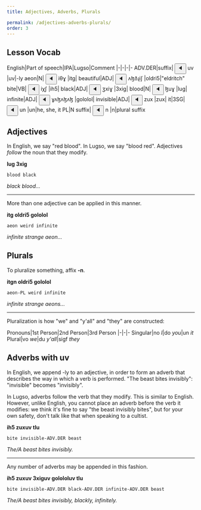 ```yaml
---
title: Adjectives, Adverbs, Plurals

permalink: /adjectives-adverbs-plurals/
order: 3
---
```


## Lesson Vocab

English|Part of speech|IPA|Lugso|Comment
|-|-|-|-
ADV.DER|suffix|<span class='spoken'> <button class='speak' type='button' data-ipa='uv'>🔈</button> <span class='ipa'>uv</span> </span>|uv|-ly
aeon|N|<span class='spoken'> <button class='speak' type='button' data-ipa='iθɣ'>🔈</button> <span class='ipa'>iθɣ</span> </span>|itg|
beautiful|ADJ|<span class='spoken'> <button class='speak' type='button' data-ipa='ʌɮðɻiʃ'>🔈</button> <span class='ipa'>ʌɮðɻiʃ</span> </span>|oldri5|"eldritch"
bite|VB|<span class='spoken'> <button class='speak' type='button' data-ipa='iχʃ'>🔈</button> <span class='ipa'>iχʃ</span> </span>|ih5|
black|ADJ|<span class='spoken'> <button class='speak' type='button' data-ipa='ʒxiɣ'>🔈</button> <span class='ipa'>ʒxiɣ</span> </span>|3xig|
blood|N|<span class='spoken'> <button class='speak' type='button' data-ipa='ɮuɣ'>🔈</button> <span class='ipa'>ɮuɣ</span> </span>|lug|
infinite|ADJ|<span class='spoken'> <button class='speak' type='button' data-ipa='ɣʌɮʌɮʌɮ'>🔈</button> <span class='ipa'>ɣʌɮʌɮʌɮ</span> </span>|gololol|
invisible|ADJ|<span class='spoken'> <button class='speak' type='button' data-ipa='zux'>🔈</button> <span class='ipa'>zux</span> </span>|zux|
it|3SG|<span class='spoken'> <button class='speak' type='button' data-ipa='un'>🔈</button> <span class='ipa'>un</span> </span>|un|he, she, it
PL|N suffix|<span class='spoken'> <button class='speak' type='button' data-ipa='n'>🔈</button> <span class='ipa'>n</span> </span>|n|plural suffix

## Adjectives

In English, we say "red blood". In Lugso, we say "blood red". Adjectives _follow_ the noun that they modify.

**lug 3xig**

`blood black`

_black blood..._

---

More than one adjective can be applied in this manner.

**itg oldri5 gololol**

`aeon weird infinite`

_infinite strange aeon..._

## Plurals

To pluralize something, affix **-n**.

**itgn oldri5 gololol**

`aeon-PL weird infinite`

_infinite strange aeons..._

---

Pluralization is how "we" and "y'all" and "they" are constructed:

Pronouns|1st Person|2nd Person|3rd Person
|-|-|-
Singular|no _I_|do _you_|un _it_
Plural|vo _we_|du _y'all_|sigf _they_

## Adverbs with uv

In English, we append -ly to an adjective, in order to form an adverb that describes the way in which a verb is performed. "The beast bites invisibly": "invisible" becomes "invisibly".

In Lugso, adverbs follow the verb that they modify. This is similar to English. However, unlike English, you cannot place an adverb before the verb it modifies: we think it's fine to say "the beast invisibly bites", but for your own safety, don't talk like that when speaking to a cultist.

**ih5 zuxuv tlu**

`bite invisible-ADV.DER beast`

_The/A beast bites invisibly._

---

Any number of adverbs may be appended in this fashion.

**ih5 zuxuv 3xiguv golololuv tlu**

`bite invisible-ADV.DER black-ADV.DER infinite-ADV.DER beast`

_The/A beast bites invisibly, blackly, infinitely._
